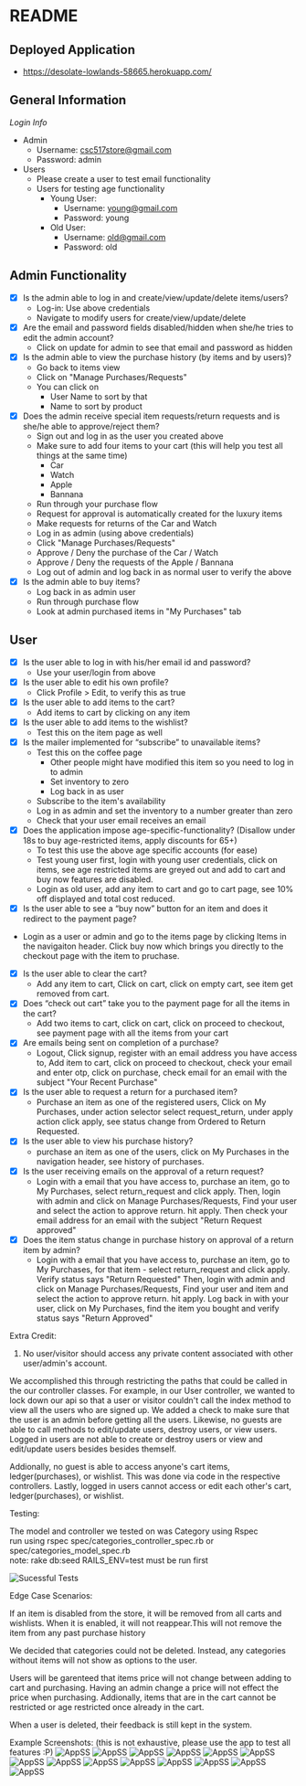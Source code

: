 # README
## Deployed Application
* https://desolate-lowlands-58665.herokuapp.com/
## General Information
*Login Info*
* Admin
  * Username: csc517store@gmail.com
  * Password: admin
* Users
  * Please create a user to test email functionality
  * Users for testing age functionality
    * Young User:
      * Username: young@gmail.com
      * Password: young
    * Old User:
      * Username: old@gmail.com
      * Password: old

## Admin Functionality
- [x] Is the admin able to log in and create/view/update/delete items/users?
  * Log-in: Use above credentials
  * Navigate to modify users for create/view/update/delete
- [x] Are the email and password fields disabled/hidden when she/he tries to edit the admin account?
  * Click on update for admin to see that email and password as hidden
- [x] Is the admin able to view the purchase history (by items and by users)?
  * Go back to items view
  * Click on "Manage Purchases/Requests"
  * You can click on
    * User Name to sort by that
    * Name to sort by product
- [x] Does the admin receive special item requests/return requests and is she/he able to approve/reject them?
  * Sign out and log in as the user you created above
  * Make sure to add four items to your cart (this will help you test all things at the same time)
    * Car
    * Watch
    * Apple
    * Bannana
  * Run through your purchase flow
  * Request for approval is automatically created for the luxury items
  * Make requests for returns of the Car and Watch
  * Log in as admin (using above credentials)
  * Click "Manage Purchases/Requests"
  * Approve / Deny the purchase of the Car / Watch
  * Approve / Deny the requests of the Apple / Bannana
  * Log out of admin and log back in as normal user to verify the above
- [x] Is the admin able to buy items?
  * Log back in as admin user
  * Run through purchase flow
  * Look at admin purchased items in "My Purchases" tab

## User
- [x] Is the user able to log in with his/her email id and password?
  * Use your user/login from above
- [x] Is the user able to edit his own profile?
  * Click Profile > Edit, to verify this as true
- [x] Is the user able to add items to the cart?
  * Add items to cart by clicking on any item
- [x] Is the user able to add items to the wishlist?
  * Test this on the item page as well
- [x] Is the mailer implemented for “subscribe” to unavailable items?
  * Test this on the coffee page
    * Other people might have modified this item so you need to log in to admin
    * Set inventory to zero
    * Log back in as user
  * Subscribe to the item's availability
  * Log in as admin and set the inventory to a number greater than zero
  * Check that your user email receives an email
- [x] Does the application impose age-specific-functionality? (Disallow under 18s to buy age-restricted items, apply discounts for 65+)
  * To test this use the above age specific accounts (for ease)
  * Test young user first, login with young user credentials, click on items, see age restricted items are greyed out and add to cart and buy now features are disabled.
  * Login as old user, add any item to cart and go to cart page, see 10% off displayed and total cost reduced.
- [x]   Is the user able to see a “buy now” button for an item and does it redirect to the payment page?
  * Login as a user or admin and go to the items page by clicking Items in the navigaiton header. Click buy now which brings you directly to the checkout page with the item to pruchase.
- [x] Is the user able to clear the cart?
  * Add any item to cart, Click on cart, click on empty cart, see item get removed from cart.
- [x] Does “check out cart” take you to the payment page for all the items in the cart?
  * Add two items to cart, click on cart, click on proceed to checkout, see payment page with all the items from your cart
- [x] Are emails being sent on completion of a purchase?
  * Logout, Click signup, register with an email address you have access to, Add item to cart, click on proceed to checkout, check your email and enter otp, click on purchase, check email for an email with the subject "Your Recent Purchase"
- [x] Is the user able to request a return for a purchased item?
  * Purchase an item as one of the registered users, Click on My Purchases, under action selector select request_return, under apply action click apply, see status change from Ordered to Return Requested.
- [x] Is the user able to view his purchase history?
  * purchase an item as one of the users, click on My Purchases in the navigation header, see history of purchases. 
- [x] Is the user receiving emails on the approval of a return request?
  * Login with a email that you have access to, purchase an item, go to My Purchases, select return_request and click apply. Then, login with admin and click on Manage Purchases/Requests, Find your user and select the action to approve return. hit apply. Then check your email address for an email with the subject "Return Request approved"
- [x] Does the item status change in purchase history on approval of a return item by admin?
  * Login with a email that you have access to, purchase an item, go to My Purchases, for that item - select return_request and click apply. Verify status says "Return Requested" Then, login with admin and click on Manage Purchases/Requests, Find your user and item and select the action to approve return. hit apply. Log back in with your user, click on My Purchases, find the item you bought and verify status says "Return Approved"
  

Extra Credit:

1) No user/visitor should access any private content associated with other user/admin's account.

We accomplished this through restricting the paths that could be called in the our controller classes. For example, in our User controller, we wanted to lock down our api so that a user or visitor couldn't call the index method to view all the users who are signed up. We added a check to make sure that the user is an admin before getting all the users. Likewise, no guests are able to call methods to edit/update users, destroy users, or view users. Logged in users are not able to create or destroy users or view and edit/update users besides besides themself. 

Addionally, no guest is able to access anyone's cart items, ledger(purchases), or wishlist. This was done via code in the respective controllers.
Lastly, logged in users cannot access or edit each other's cart, ledger(purchases), or wishlist.

Testing:

The model and controller we tested on was Category using Rspec  
run using rspec spec/categories_controller_spec.rb or spec/categories_model_spec.rb  
note: rake db:seed RAILS_ENV=test must be run first  

![Sucessful Tests](https://i.imgur.com/kSbIDy2.png)

Edge Case Scenarios:

If an item is disabled from the store, it will be removed from all carts and wishlists. When it is enabled, it will not reappear.This will not remove the item from any past purchase history

We decided that categories could not be deleted. Instead, any categories without items will not show as options to the user.

Users will be garenteed that items price will not change between adding to cart and purchasing. Having an admin change a price will not effect the price when purchasing. Addionally, items that are in the cart cannot be restricted or age restricted once already in the cart.

When a user is deleted, their feedback is still kept in the system.

Example Screenshots:
(this is not exhaustive, please use the app to test all features :P)
![AppSS](https://i.imgur.com/X1390qW.png)
![AppSS](https://i.imgur.com/pwNG1ID.png)
![AppSS](https://i.imgur.com/1K7LX8v.png)
![AppSS](https://i.imgur.com/6eplx6m.png)
![AppSS](https://i.imgur.com/UuZoQkl.png)
![AppSS](https://i.imgur.com/ayh090y.png)
![AppSS](https://i.imgur.com/7izLnjd.png)
![AppSS](https://i.imgur.com/Vu9wQH9.png)
![AppSS](https://i.imgur.com/CNGvYWs.png)
![AppSS](https://i.imgur.com/8xs0KCB.png)
![AppSS](https://i.imgur.com/oQBRHIR.png)
![AppSS](https://i.imgur.com/LNdp434.png)
![AppSS](https://i.imgur.com/V1Tz4BN.png)
![AppSS](https://i.imgur.com/1iIwxDx.png)

